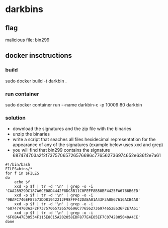# darkbins
## flag
malicious file: bin299
## docker insctructions
### build
sudo docker build -t darkbin .
### run container
sudo docker container run --name darkbin-c -p 10009:80 darkbin
### solution
* download the signatures and the zip file with the binaries
* unzip the binaries
* write a script that seaches all files hexidecimal representation for the appearance of any of the signatures (example below uses xxd and grep)
* you will find that bin299 contains the signature 687474703a2f2f73757065726576696c776562736974652e636f2e7a61

```
#!/bin/bash
FILES=bins/*
for f in $FILES
do
    echo $f
    xxd -p $f | tr -d '\n' | grep -o -i 'CAA28929DC187A6CE08D4442F8DC8B11C0FEFF8B50BF4425FA6766B6ED'
    xxd -p $f | tr -d '\n' | grep -o -i '9BAFC746EF87573DD81942212F98FFF42DAEA01A43F3A0E67616ACB4A8'
    xxd -p $f | tr -d '\n' | grep -o -i '687474703A2F2F73757065726576696C776562736974652E636F2E7A61'
    xxd -p $f | tr -d '\n' | grep -o -i '6F0BA47E30534F115E8C15A202058EDF877E4E05EF7C0742805040A4CE'
done
```
